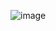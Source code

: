 ![image](https://img.shields.io/badge/Godot-478CBF?style=for-the-badge&logo=GodotEngine&logoColor=white)
